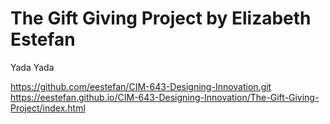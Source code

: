 # The Gift Giving Project by Elizabeth Estefan

Yada Yada




https://github.com/eestefan/CIM-643-Designing-Innovation.git
https://eestefan.github.io/CIM-643-Designing-Innovation/The-Gift-Giving-Project/index.html

